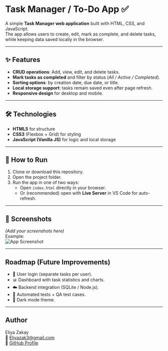 # Task Manager / To-Do App ✅

A simple **Task Manager web application** built with HTML, CSS, and JavaScript.  
The app allows users to create, edit, mark as complete, and delete tasks, while keeping data saved locally in the browser.  

---

## ✨ Features
- **CRUD operations**: Add, view, edit, and delete tasks.  
- **Mark tasks as completed** and filter by status (*All / Active / Completed*).  
- **Sorting options**: by creation date, due date, or title.  
- **Local storage support**: tasks remain saved even after page refresh.  
- **Responsive design** for desktop and mobile.  

---

## 🛠️ Technologies
- **HTML5** for structure  
- **CSS3** (Flexbox + Grid) for styling  
- **JavaScript (Vanilla JS)** for logic and local storage  

---

## 🚀 How to Run
1. Clone or download this repository.  
2. Open the project folder.  
3. Run the app in one of two ways:
   - Open `index.html` directly in your browser.  
   - Or (recommended) open with **Live Server** in VS Code for auto-refresh.  

---

## 📸 Screenshots
*(Add your screenshots here)*  
Example:  
![App Screenshot](screenshots/todo-example.png)  

---

##  Roadmap (Future Improvements)
- 🔑 User login (separate tasks per user).  
- 📊 Dashboard with task statistics and charts.  
- ☁️ Backend integration (SQLite / Node.js).  
- 🧪 Automated tests + QA test cases.  
- 🎨 Dark mode theme.  

---

##  Author
Eliya Zakay  
📧 [Eliyazak3@gmail.com](mailto:Eliyazak3@gmail.com)  
🔗 [GitHub Profile](https://github.com/eliyazakay)  
